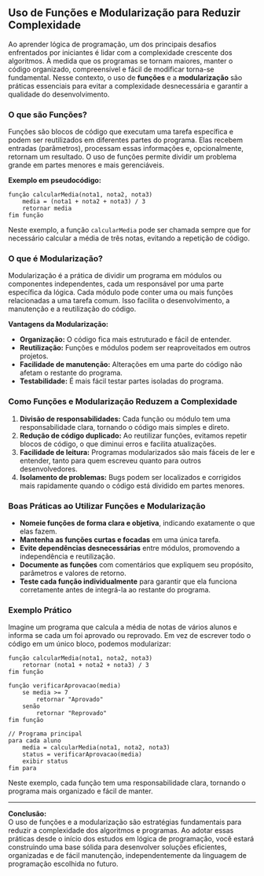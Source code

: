 
## Uso de Funções e Modularização para Reduzir Complexidade

Ao aprender lógica de programação, um dos principais desafios enfrentados por iniciantes é lidar com a complexidade crescente dos algoritmos. À medida que os programas se tornam maiores, manter o código organizado, compreensível e fácil de modificar torna-se fundamental. Nesse contexto, o uso de **funções** e a **modularização** são práticas essenciais para evitar a complexidade desnecessária e garantir a qualidade do desenvolvimento.

### O que são Funções?

Funções são blocos de código que executam uma tarefa específica e podem ser reutilizados em diferentes partes do programa. Elas recebem entradas (parâmetros), processam essas informações e, opcionalmente, retornam um resultado. O uso de funções permite dividir um problema grande em partes menores e mais gerenciáveis.

**Exemplo em pseudocódigo:**

```pseudocode
função calcularMedia(nota1, nota2, nota3)
    media = (nota1 + nota2 + nota3) / 3
    retornar media
fim função
```

Neste exemplo, a função `calcularMedia` pode ser chamada sempre que for necessário calcular a média de três notas, evitando a repetição de código.

### O que é Modularização?

Modularização é a prática de dividir um programa em módulos ou componentes independentes, cada um responsável por uma parte específica da lógica. Cada módulo pode conter uma ou mais funções relacionadas a uma tarefa comum. Isso facilita o desenvolvimento, a manutenção e a reutilização do código.

**Vantagens da Modularização:**

- **Organização:** O código fica mais estruturado e fácil de entender.
- **Reutilização:** Funções e módulos podem ser reaproveitados em outros projetos.
- **Facilidade de manutenção:** Alterações em uma parte do código não afetam o restante do programa.
- **Testabilidade:** É mais fácil testar partes isoladas do programa.

### Como Funções e Modularização Reduzem a Complexidade

1. **Divisão de responsabilidades:** Cada função ou módulo tem uma responsabilidade clara, tornando o código mais simples e direto.
2. **Redução de código duplicado:** Ao reutilizar funções, evitamos repetir blocos de código, o que diminui erros e facilita atualizações.
3. **Facilidade de leitura:** Programas modularizados são mais fáceis de ler e entender, tanto para quem escreveu quanto para outros desenvolvedores.
4. **Isolamento de problemas:** Bugs podem ser localizados e corrigidos mais rapidamente quando o código está dividido em partes menores.

### Boas Práticas ao Utilizar Funções e Modularização

- **Nomeie funções de forma clara e objetiva**, indicando exatamente o que elas fazem.
- **Mantenha as funções curtas e focadas** em uma única tarefa.
- **Evite dependências desnecessárias** entre módulos, promovendo a independência e reutilização.
- **Documente as funções** com comentários que expliquem seu propósito, parâmetros e valores de retorno.
- **Teste cada função individualmente** para garantir que ela funciona corretamente antes de integrá-la ao restante do programa.

### Exemplo Prático

Imagine um programa que calcula a média de notas de vários alunos e informa se cada um foi aprovado ou reprovado. Em vez de escrever todo o código em um único bloco, podemos modularizar:

```pseudocode
função calcularMedia(nota1, nota2, nota3)
    retornar (nota1 + nota2 + nota3) / 3
fim função

função verificarAprovacao(media)
    se media >= 7
        retornar "Aprovado"
    senão
        retornar "Reprovado"
fim função

// Programa principal
para cada aluno
    media = calcularMedia(nota1, nota2, nota3)
    status = verificarAprovacao(media)
    exibir status
fim para
```

Neste exemplo, cada função tem uma responsabilidade clara, tornando o programa mais organizado e fácil de manter.

---

**Conclusão:**  
O uso de funções e a modularização são estratégias fundamentais para reduzir a complexidade dos algoritmos e programas. Ao adotar essas práticas desde o início dos estudos em lógica de programação, você estará construindo uma base sólida para desenvolver soluções eficientes, organizadas e de fácil manutenção, independentemente da linguagem de programação escolhida no futuro.
```
